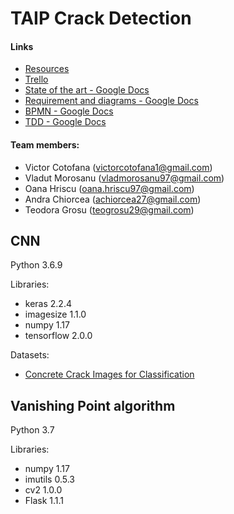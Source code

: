 # TAIP Crack Detection

#### Links
* [Resources](https://docs.google.com/document/d/1RdxHdO3W9_LiParefRV92ShoYOK_NTRCiEMpISRs4BY)
* [Trello](https://trello.com/b/3FpD3QBY/taip-crack-detection)
* [State of the art - Google Docs](https://docs.google.com/document/d/1j-sQe7kjPcNkF--sT_CmAcPh65JCy3ufxmlT2TtHXPc/edit?usp=sharing)
* [Requirement and diagrams - Google Docs](https://docs.google.com/document/d/1n7BFEPkX5Eyov4AksY40K4vjHHW-k0Bc9rEeD_hJ92c/edit?usp=sharing)
* [BPMN - Google Docs](https://docs.google.com/document/d/1G1je6MNaukBr1wgfzi-FFb81sZMhOTq4tsRS0J0Y3y4/edit?usp=sharing)
* [TDD - Google Docs](https://docs.google.com/document/d/1dET0Wpl0hucIgqtQ1VfOS24iGpHxX2-LsS-h0NizPI8/edit?usp=sharing)

#### Team members:
* Victor Cotofana   (victorcotofana1@gmail.com)
* Vladut Morosanu   (vladmorosanu97@gmail.com)
* Oana Hriscu       (oana.hriscu97@gmail.com)
* Andra Chiorcea    (achiorcea27@gmail.com)
* Teodora Grosu     (teogrosu29@gmail.com)

## CNN
Python 3.6.9

Libraries:  
* keras 2.2.4
* imagesize 1.1.0
* numpy 1.17
* tensorflow 2.0.0
    
Datasets:   
* [Concrete Crack Images for Classification](https://data.mendeley.com/datasets/5y9wdsg2zt/2)

## Vanishing Point algorithm
Python 3.7

Libraries:
* numpy 1.17
* imutils 0.5.3
* cv2 1.0.0
* Flask 1.1.1
